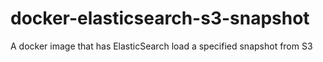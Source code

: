 # docker-elasticsearch-s3-snapshot
A docker image that has ElasticSearch load a specified snapshot from S3
